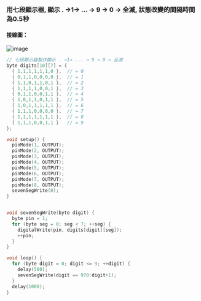 ### 用七段顯示器, 顯示 . →1→ ... → 9 → 0 → 全滅, 狀態改變的間隔時間為0.5秒

#### 接線圖：
![image](https://user-images.githubusercontent.com/17948436/139261838-55fffbe8-15f4-45f5-aaa2-5ad413d9f927.png)

```` c
// 七段顯示器製作顯示 . →1→ ... → 9 → 0 → 全滅
byte digits[10][7] = { 
  { 1,1,1,1,1,1,0 },  // = 0
  { 0,1,1,0,0,0,0 },  // = 1
  { 1,1,0,1,1,0,1 },  // = 2
  { 1,1,1,1,0,0,1 },  // = 3
  { 0,1,1,0,0,1,1 },  // = 4
  { 1,0,1,1,0,1,1 },  // = 5
  { 1,0,1,1,1,1,1 },  // = 6
  { 1,1,1,0,0,0,0 },  // = 7
  { 1,1,1,1,1,1,1 },  // = 8
  { 1,1,1,0,0,1,1 }   // = 9
};

void setup() {    
  pinMode(1, OUTPUT);  
  pinMode(2, OUTPUT);
  pinMode(3, OUTPUT);
  pinMode(4, OUTPUT);
  pinMode(5, OUTPUT);
  pinMode(6, OUTPUT);
  pinMode(7, OUTPUT);
  pinMode(8, OUTPUT);
  sevenSegWrite(0); 
}


void sevenSegWrite(byte digit) {
  byte pin = 1;
  for (byte seg = 0; seg < 7; ++seg) {    
    digitalWrite(pin, digits[digit][seg]);
    ++pin;
  }
}

void loop() {
  for (byte digit = 0; digit <= 9; ++digit) {
    delay(500);
    sevenSegWrite(digit == 9?0:digit+1);     
  }
  delay(1000);
}
````
